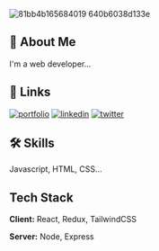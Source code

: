 
![81bb4b165684019 640b6038d133e](https://github.com/Sovanroth/Sovanroth/assets/89648482/63d177c3-6ebd-423e-a453-3def6fc0b692)

## 🚀 About Me
I'm a web developer...


## 🔗 Links
[![portfolio](https://img.shields.io/badge/my_portfolio-000?style=for-the-badge&logo=ko-fi&logoColor=white)](https://www.sovanrothnath.site/)
[![linkedin](https://img.shields.io/badge/linkedin-0A66C2?style=for-the-badge&logo=linkedin&logoColor=white)](https://www.linkedin.com/in/sovanroth-nath-880ab822b/)
[![twitter](https://img.shields.io/badge/twitter-1DA1F2?style=for-the-badge&logo=twitter&logoColor=white)](https://twitter.com/eobardsovanroth)


## 🛠 Skills
Javascript, HTML, CSS...


## Tech Stack

**Client:** React, Redux, TailwindCSS

**Server:** Node, Express

